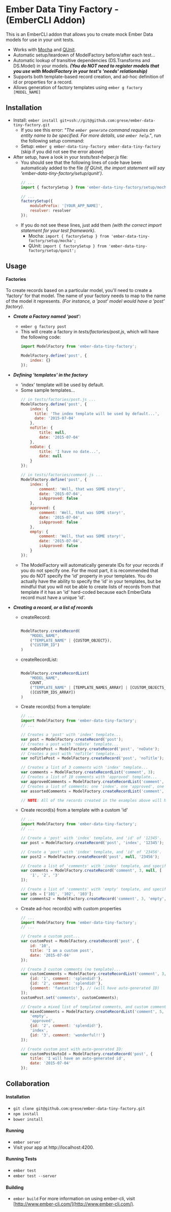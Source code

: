 # Ember Data Tiny Factory - (EmberCLI Addon)
This is an EmberCLI addon that allows you to create mock Ember Data models for use in your unit tests.
* Works with [Mocha](http://mochajs.org/) and [QUnit](https://qunitjs.com/).
* Automatic setup/teardown of ModelFactory before/after each test...
* Automatic lookup of transitive dependencies (DS.Transforms and DS.Model) in your models. ***(You do NOT need to register models that you use with ModelFactory in your test's 'needs' relationship)***
* Supports both template-based record creation, and ad-hoc definition of id or properties for a record.
* Allows generation of factory templates using `ember g factory [MODEL_NAME]`

## Installation
* Install: `ember install git+ssh://git@github.com:grese/ember-data-tiny-factory.git`
  * If you see this error: *"The `ember generate` command requires an entity name to be specified. For more details, use `ember help`."*, run the following setup command:
  * Setup: `ember g ember-data-tiny-factory ember-data-tiny-factory` (skip if you did not see the error above)
* After setup, have a look in your *tests/test-helper.js* file:
  * You should see that the following lines of code have been automaticaly added to the file *(if QUnit, the import statement will say 'ember-data-tiny-factory/setup/qunit')*.
    ```javascript
    // ...
    import { factorySetup } from 'ember-data-tiny-factory/setup/mocha';

    // ...
    factorySetup({
        modulePrefix: '[YOUR_APP_NAME]',
        resolver: resolver
    });
    ```
  * If you do not see these lines, just add them *(with the correct import statement for your test framework)*.
    * Mocha: `import { factorySetup } from 'ember-data-tiny-factory/setup/mocha';`
    * QUnit: `import { factorySetup } from 'ember-data-tiny-factory/setup/qunit';`

## Usage
#### Factories
To create records based on a particular model, you'll need to create a 'factory' for that model.  The name of your factory
needs to map to the name of the model it represents.  *(For instance, a 'post' model would have a 'post' factory)*.
* ***Create a Factory named 'post':***
  * `ember g factory post`
  * This will create a factory in *tests/factories/post.js*, which will have the following code:
    ```javascript
    import ModelFactory from 'ember-data-tiny-factory';

    ModelFactory.define('post', {
        index: {}
    });
    ```

* ***Defining 'templates' in the factory***
  * 'index' template will be used by default.
  * Some sample templates...
    ```javascript
    // in tests/factories/post.js ...
    ModelFactory.define('post', {
        index: {
          title: 'The index template will be used by default...',
          date: '2015-07-04'
        },
        noTitle: {
            title: null,
            date: '2015-07-04'
        },
        noDate: {
            title: 'I have no date...',
            date: null
        }
    });

    // in tests/factories/comment.js ...
    ModelFactory.define('post', {
        index: {
            comment: 'Well, that was SOME story!',
            date: '2015-07-04',
            isApproved: false
        },
        approved: {
            comment: 'Well, that was SOME story!',
            date: '2015-07-04',
            isApproved: false
        },
        empty: {
            comment: 'Well, that was SOME story!',
            date: '2015-07-04',
            isApproved: false
        }
    });
    ```
  * The ModelFactory will automatically generate IDs for your records if you do not specify one.  For the most part, it is recommended that you do NOT specify the 'id' property in your templates.  You do actually have the ability to specify the 'id' in your templates, but be mindful that you will not be able to create lists of records from that template if it has an 'id' hard-coded because each EmberData record must have a unique 'id'.

* ***Creating a record, or a list of records***
  * createRecord:
    ```javascript

    ModelFactory.createRecord(
        "MODEL_NAME",
        ("TEMPLATE_NAME" | {CUSTOM_OBJECT}),
        ("CUSTOM_ID")
    )
    ```
  * createRecordList:
    ```javascript

    ModelFactory.createRecordList(
        "MODEL_NAME",
        COUNT,
        ("TEMPLATE_NAME" | [TEMPLATE_NAMES_ARRAY] | [CUSTOM_OBJECTS_ARRAY] | [MIXED_ARRAY]),
        ([CUSTOM_IDS_ARRAY])
    )
    ```
  * Create record(s) from a template:
    ```javascript
    // ...
    import ModelFactory from 'ember-data-tiny-factory';
    // ...

    // Creates a 'post' with 'index' template...
    var post = ModelFactory.createRecord('post');
    // Creates a post with 'noDate' template...
    var noDatePost = ModelFactory.createRecord('post', 'noDate');
    // Creates a post with 'noTitle' template...
    var noTitlePost = ModelFactory.createRecord('post', 'noTitle');

    // Creates a list of 3 comments with 'index' template...
    var comments = ModelFactory.createRecordList('comment', 3);
    // Creates a list of 10 comments with 'approved' template...
    var approvedComments = ModelFactory.createRecordList('comment', 10, 'approved');
    // Creates a list of comments: one 'index', one 'approved', one 'empty'...
    var assortedComments = ModelFactory.createRecordList('comment', 2, ['index', 'approved', 'empty']);

    // NOTE: All of the records created in the examples above will have an automatically generated 'id'.
    ```

  * Create record(s) from a template with a custom 'id'
    ```javascript
    // ...
    import ModelFactory from 'ember-data-tiny-factory';
    // ...

    // Create a 'post' with 'index' template, and 'id' of '12345'.
    var post = ModelFactory.createRecord('post', 'index', '12345');

    // Create a 'post' with 'index' template, and 'id' of '23456'.
    var post2 = ModelFactory.createRecord('post', null, '23456');

    // Create a list of 'comments' with 'index' template, and specific 'id's.
    var comments = ModelFactory.createRecord('comment', 3, null, [
        '1', '2', '3'
    ]);

    // Create a list of 'comments' with 'empty' template, and specific 'id's.
    var ids = ['101', '102', '103'];
    var comments2 = ModelFactory.createRecord('comment', 3, 'empty', ids);
    ```
  * Create ad-hoc record(s) with custom properties
    ```javascript
    // ...
    import ModelFactory from 'ember-data-tiny-factory';
    // ...

    // Create a custom post...
    var customPost = ModelFactory.createRecord('post', {
        id: '10',
        title: 'I am a custom post',
        date: '2015-07-04'
    });

    // Create 3 custom comments (no template)...
    var customComments = ModelFactory.createRecordList('comment', 3, [
        {id: '1', comment: 'splendid!'},
        {id: '2', comment: 'splendid!'},
        {comment: 'fantastic!'}, // (will have auto-generated ID)
    ]);
    customPost.set('comments', customComments);

    // Create a mixed list of templated comments, and custom comments...
    var mixedComments = ModelFactory.createRecordList('comment', 5, [
        'empty',
        'approved',
        {id: '2', comment: 'splendid!'},
        'index',
        {id: '3', comment: 'wonderful!!'}
    ]);

    // Create custom post with auto-generated ID:
    var customPostAutoId = ModelFactory.createRecord('post', {
        title: 'I will have an auto-generated id',
        date: '2015-07-04'
    });
    ```

## Collaboration
#### Installation
* `git clone git@github.com:grese/ember-data-tiny-factory.git`
* `npm install`
* `bower install`

#### Running
* `ember server`
* Visit your app at http://localhost:4200.

#### Running Tests
* `ember test`
* `ember test --server`

#### Building
* `ember build`
For more information on using ember-cli, visit [http://www.ember-cli.com/](http://www.ember-cli.com/).
